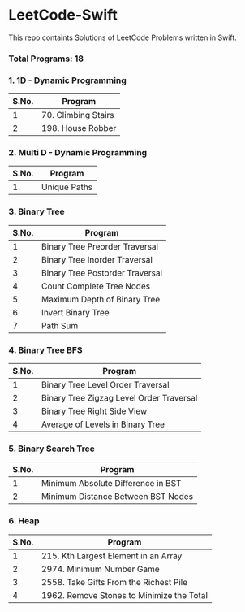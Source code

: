 # LeetCode-Swift 
This repo containts Solutions of LeetCode Problems written in Swift.

### Total Programs: 18

### 1. 1D - Dynamic Programming

| S.No. | Program |
|----------|----------|
| 1 | 70. Climbing Stairs | 
| 2 | 198. House Robber  | 

### 2. Multi D - Dynamic Programming

| S.No. | Program |
|----------|----------|
| 1 | Unique Paths |

### 3. Binary Tree

| S.No. | Program | 
|----------|----------|
| 1 | Binary Tree Preorder Traversal | 
| 2 | Binary Tree Inorder Traversal |  
| 3 | Binary Tree Postorder Traversal |  
| 4 | Count Complete Tree Nodes |  
| 5 | Maximum Depth of Binary Tree |  
| 6 | Invert Binary Tree |  
| 7 | Path Sum |  

### 4. Binary Tree BFS

| S.No. | Program |
|----------|----------|
| 1 | Binary Tree Level Order Traversal | 
| 2 | Binary Tree Zigzag Level Order Traversal |  
| 3 | Binary Tree Right Side View |  
| 4 | Average of Levels in Binary Tree |  

### 5. Binary Search Tree

| S.No. | Program |
|----------|----------|
| 1 | Minimum Absolute Difference in BST |  
| 2 | Minimum Distance Between BST Nodes |  

### 6. Heap

| S.No. | Program |
|----------|----------|
| 1 | 215. Kth Largest Element in an Array | 
| 2 | 2974. Minimum Number Game | 
| 3 | 2558. Take Gifts From the Richest Pile | 
| 4 | 1962. Remove Stones to Minimize the Total | 









